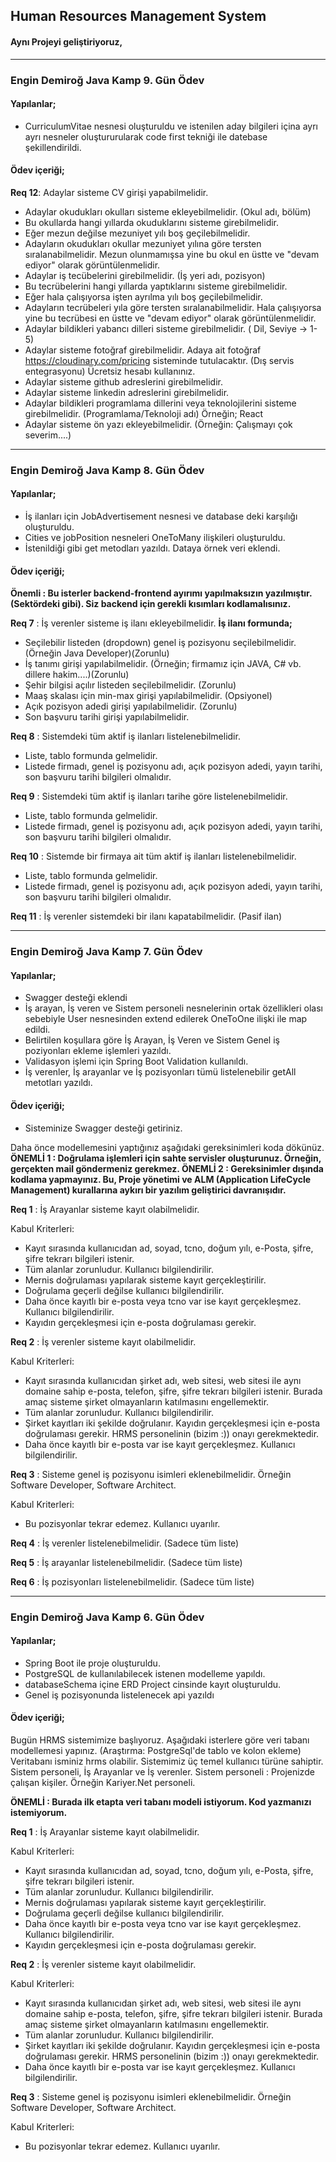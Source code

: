 ## Human Resources Management System

#### Aynı Projeyi geliştiriyoruz,
-------------------------------------------------------------------------------------------------------------------------------------------
### Engin Demiroğ Java Kamp 9. Gün Ödev

#### Yapılanlar;
* CurriculumVitae nesnesi oluşturuldu ve istenilen aday bilgileri içina ayrı ayrı nesneler oluştururularak code first tekniği ile datebase şekillendirildi.


#### Ödev içeriği;
**Req 12**: Adaylar sisteme CV girişi yapabilmelidir.

* Adaylar okudukları okulları sisteme ekleyebilmelidir. (Okul adı, bölüm)
* Bu okullarda hangi yıllarda okuduklarını sisteme girebilmelidir.
* Eğer mezun değilse mezuniyet yılı boş geçilebilmelidir.
* Adayların okudukları okullar mezuniyet yılına göre tersten sıralanabilmelidir. Mezun olunmamışsa yine bu okul en üstte ve "devam ediyor" olarak görüntülenmelidir.
* Adaylar iş tecübelerini girebilmelidir. (İş yeri adı, pozisyon)
* Bu tecrübelerini hangi yıllarda yaptıklarını sisteme girebilmelidir.
* Eğer hala çalışıyorsa işten ayrılma yılı boş geçilebilmelidir.
* Adayların tecrübeleri yıla göre tersten sıralanabilmelidir. Hala çalışıyorsa yine bu tecrübesi en üstte ve "devam ediyor" olarak görüntülenmelidir.
* Adaylar bildikleri yabancı dilleri sisteme girebilmelidir. ( Dil, Seviye -> 1-5)
* Adaylar sisteme fotoğraf girebilmelidir. Adaya ait fotoğraf https://cloudinary.com/pricing sisteminde tutulacaktır. (Dış servis entegrasyonu) Ücretsiz hesabı kullanınız.
* Adaylar sisteme github adreslerini girebilmelidir.
* Adaylar sisteme linkedin adreslerini girebilmelidir.
* Adaylar bildikleri programlama dillerini veya teknolojilerini sisteme girebilmelidir. (Programlama/Teknoloji adı) Örneğin; React
* Adaylar sisteme ön yazı ekleyebilmelidir. (Örneğin: Çalışmayı çok severim....)

-------------------------------------------------------------------------------------------------------------------------------------------
### Engin Demiroğ Java Kamp 8. Gün Ödev

#### Yapılanlar;
* İş ilanları için JobAdvertisement nesnesi ve database deki karşılığı oluşturuldu. 
* Cities ve jobPosition nesneleri OneToMany ilişkileri oluşturuldu.
* İstenildiği gibi get metodları yazıldı. Dataya örnek veri eklendi.

#### Ödev içeriği;
**Önemli : Bu isterler backend-frontend ayırımı yapılmaksızın yazılmıştır. (Sektördeki gibi). Siz backend için gerekli kısımları kodlamalısınız.**

**Req 7** : İş verenler sisteme iş ilanı ekleyebilmelidir.
**İş ilanı formunda;**
* Seçilebilir listeden (dropdown) genel iş pozisyonu seçilebilmelidir.(Örneğin Java Developer)(Zorunlu)
* İş tanımı girişi yapılabilmelidir. (Örneğin; firmamız için JAVA, C# vb. dillere hakim....)(Zorunlu)
* Şehir bilgisi açılır listeden seçilebilmelidir. (Zorunlu)
* Maaş skalası için min-max girişi yapılabilmelidir. (Opsiyonel)
* Açık pozisyon adedi girişi yapılabilmelidir. (Zorunlu)
* Son başvuru tarihi girişi yapılabilmelidir.

**Req 8** : Sistemdeki tüm aktif iş ilanları listelenebilmelidir.
* Liste, tablo formunda gelmelidir.
* Listede firmadı, genel iş pozisyonu adı, açık pozisyon adedi, yayın tarihi, son başvuru tarihi bilgileri olmalıdır.

**Req 9** : Sistemdeki tüm aktif iş ilanları tarihe göre listelenebilmelidir.
* Liste, tablo formunda gelmelidir.
* Listede firmadı, genel iş pozisyonu adı, açık pozisyon adedi, yayın tarihi, son başvuru tarihi bilgileri olmalıdır.

**Req 10** : Sistemde bir firmaya ait tüm aktif iş ilanları listelenebilmelidir.
* Liste, tablo formunda gelmelidir.
* Listede firmadı, genel iş pozisyonu adı, açık pozisyon adedi, yayın tarihi, son başvuru tarihi bilgileri olmalıdır.

**Req 11** : İş verenler sistemdeki bir ilanı kapatabilmelidir. (Pasif ilan)

-------------------------------------------------------------------------------------------------------------------------------------------
### Engin Demiroğ Java Kamp 7. Gün Ödev

#### Yapılanlar;
* Swagger desteği eklendi
* İş arayan, İş veren ve Sistem personeli nesnelerinin ortak özellikleri olası sebebiyle User nesnesinden extend edilerek OneToOne ilişki ile map edildi.
* Belirtilen koşullara göre İş Arayan, İş Veren ve Sistem Genel iş poziyonları ekleme işlemleri yazıldı.
* Validasyon işlemi için Spring Boot Validation kullanıldı.
* İş verenler, İş arayanlar ve İş pozisyonları tümü listelenebilir getAll metotları yazıldı.

#### Ödev içeriği;
* Sisteminize Swagger desteği getiriniz.

Daha önce modellemesini yaptığınız aşağıdaki gereksinimleri koda dökünüz.
**ÖNEMLİ 1 : Doğrulama işlemleri için sahte servisler oluşturunuz. Örneğin, gerçekten mail göndermeniz gerekmez.
ÖNEMLİ 2 : Gereksinimler dışında kodlama yapmayınız. Bu, Proje yönetimi ve ALM (Application LifeCycle Management) kurallarına aykırı bir yazılım geliştirici davranışıdır.**

**Req 1** : İş Arayanlar sisteme kayıt olabilmelidir.

Kabul Kriterleri:

* Kayıt sırasında kullanıcıdan ad, soyad, tcno, doğum yılı, e-Posta, şifre, şifre tekrarı bilgileri istenir.
* Tüm alanlar zorunludur. Kullanıcı bilgilendirilir.
* Mernis doğrulaması yapılarak sisteme kayıt gerçekleştirilir.
* Doğrulama geçerli değilse kullanıcı bilgilendirilir.
* Daha önce kayıtlı bir e-posta veya tcno var ise kayıt gerçekleşmez. Kullanıcı bilgilendirilir.
* Kayıdın gerçekleşmesi için e-posta doğrulaması gerekir.

**Req 2** : İş verenler sisteme kayıt olabilmelidir.

Kabul Kriterleri:

* Kayıt sırasında kullanıcıdan şirket adı, web sitesi, web sitesi ile aynı domaine sahip e-posta, telefon, şifre, şifre tekrarı bilgileri istenir. Burada amaç sisteme şirket olmayanların katılmasını engellemektir.
* Tüm alanlar zorunludur. Kullanıcı bilgilendirilir.
* Şirket kayıtları iki şekilde doğrulanır. Kayıdın gerçekleşmesi için e-posta doğrulaması gerekir. HRMS personelinin (bizim :)) onayı gerekmektedir.
* Daha önce kayıtlı bir e-posta var ise kayıt gerçekleşmez. Kullanıcı bilgilendirilir.

**Req 3** : Sisteme genel iş pozisyonu isimleri eklenebilmelidir. Örneğin Software Developer, Software Architect.

Kabul Kriterleri:

* Bu pozisyonlar tekrar edemez. Kullanıcı uyarılır.

**Req 4** : İş verenler listelenebilmelidir. (Sadece tüm liste)

**Req 5** : İş arayanlar listelenebilmelidir. (Sadece tüm liste)

**Req 6** : İş pozisyonları listelenebilmelidir. (Sadece tüm liste)

-------------------------------------------------------------------------------------------------------------------------------------------
### Engin Demiroğ Java Kamp 6. Gün Ödev

#### Yapılanlar;
* Spring Boot ile proje oluşturuldu.
* PostgreSQL de kullanılabilecek istenen modelleme yapıldı.
* databaseSchema içine ERD Project cinsinde kayıt oluşturuldu.
* Genel iş pozisyonunda listelenecek api yazıldı

#### Ödev içeriği;

Bugün HRMS sistemimize başlıyoruz.
Aşağıdaki isterlere göre veri tabanı modellemesi yapınız. (Araştırma: PostgreSql'de tablo ve kolon ekleme) Veritabanı isminiz hrms olabilir.
Sistemimiz üç temel kullanıcı türüne sahiptir. Sistem personeli, İş Arayanlar ve İş verenler. Sistem personeli : Projenizde çalışan kişiler. Örneğin Kariyer.Net personeli.

**ÖNEMLİ : Burada ilk etapta veri tabanı modeli istiyorum. Kod yazmanızı istemiyorum.**

**Req 1** : İş Arayanlar sisteme kayıt olabilmelidir.

Kabul Kriterleri:

* Kayıt sırasında kullanıcıdan ad, soyad, tcno, doğum yılı, e-Posta, şifre, şifre tekrarı bilgileri istenir.
* Tüm alanlar zorunludur. Kullanıcı bilgilendirilir.
* Mernis doğrulaması yapılarak sisteme kayıt gerçekleştirilir.
* Doğrulama geçerli değilse kullanıcı bilgilendirilir.
* Daha önce kayıtlı bir e-posta veya tcno var ise kayıt gerçekleşmez. Kullanıcı bilgilendirilir.
* Kayıdın gerçekleşmesi için e-posta doğrulaması gerekir.

**Req 2** : İş verenler sisteme kayıt olabilmelidir.

Kabul Kriterleri:

* Kayıt sırasında kullanıcıdan şirket adı, web sitesi, web sitesi ile aynı domaine sahip e-posta, telefon, şifre, şifre tekrarı bilgileri istenir. Burada amaç sisteme şirket olmayanların katılmasını engellemektir.
* Tüm alanlar zorunludur. Kullanıcı bilgilendirilir.
* Şirket kayıtları iki şekilde doğrulanır. Kayıdın gerçekleşmesi için e-posta doğrulaması gerekir. HRMS personelinin (bizim :)) onayı gerekmektedir.
* Daha önce kayıtlı bir e-posta var ise kayıt gerçekleşmez. Kullanıcı bilgilendirilir.

**Req 3** : Sisteme genel iş pozisyonu isimleri eklenebilmelidir. Örneğin Software Developer, Software Architect.

Kabul Kriterleri:

* Bu pozisyonlar tekrar edemez. Kullanıcı uyarılır.
